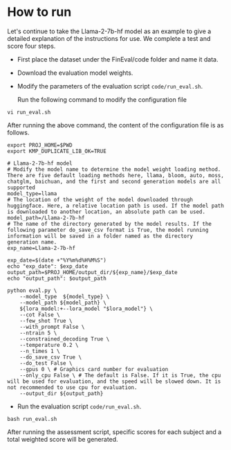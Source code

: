 # How to run

Let's continue to take the Llama-2-7b-hf model as an example to give a detailed explanation of the instructions for use. We complete a test and score four steps.

- First place the dataset under the FinEval/code folder and name it data.

- Download the evaluation model weights.

- Modify the parameters of the evaluation script `code/run_eval.sh`.

  Run the following command to modify the configuration file
```text
vi run_eval.sh
```

  After running the above command, the content of the configuration file is as follows.
```text
export PROJ_HOME=$PWD
export KMP_DUPLICATE_LIB_OK=TRUE

# Llama-2-7b-hf model
# Modify the model name to determine the model weight loading method. There are five default loading methods here, llama, bloom, auto, moss, chatglm, baichuan, and the first and second generation models are all supported
model_type=llama
# The location of the weight of the model downloaded through huggingface. Here, a relative location path is used. If the model path is downloaded to another location, an absolute path can be used.
model_path=/Llama-2-7b-hf
# The name of the directory generated by the model results. If the following parameter do_save_csv format is True, the model running information will be saved in a folder named as the directory generation name.
exp_name=Llama-2-7b-hf

exp_date=$(date +"%Y%m%d%H%M%S")
echo "exp_date": $exp_date
output_path=$PROJ_HOME/output_dir/${exp_name}/$exp_date
echo "output_path": $output_path

python eval.py \
    --model_type  ${model_type} \
    --model_path ${model_path} \
    ${lora_model:+--lora_model "$lora_model"} \
    --cot False \
    --few_shot True \
    --with_prompt False \
    --ntrain 5 \
    --constrained_decoding True \
    --temperature 0.2 \
    --n_times 1 \
    --do_save_csv True \
    --do_test False \
    --gpus 0 \ # Graphics card number for evaluation
    --only_cpu False \ # The default is False. If it is True, the cpu will be used for evaluation, and the speed will be slowed down. It is not recommended to use cpu for evaluation.
    --output_dir ${output_path}
```

  

- Run the evaluation script `code/run_eval.sh`.
```text
bash run_eval.sh
```

  After running the assessment script, specific scores for each subject and a total weighted score will be generated.
